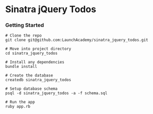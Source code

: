 # Sinatra jQuery Todos

### Getting Started

```no-highlight
# Clone the repo
git clone git@github.com:LaunchAcademy/sinatra_jquery_todos.git

# Move into project directory
cd sinatra_jquery_todos

# Install any dependencies
bundle install

# Create the database
createdb sinatra_jquery_todos

# Setup database schema
psql -d sinatra_jquery_todos -a -f schema.sql

# Run the app
ruby app.rb
```

